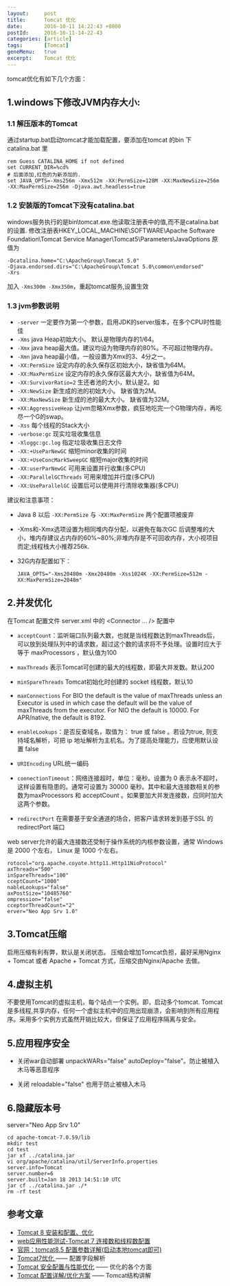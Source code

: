 ```yaml
---
layout:     post
title:      Tomcat 优化
date:       2016-10-11 14:22:43 +0800
postId:     2016-10-11-14-22-43
categories: [article]
tags:       [Tomcat]
geneMenu:   true
excerpt:    Tomcat 优化
---
```

tomcat优化有如下几个方面：

## 1.windows下修改JVM内存大小:

### 1.1 解压版本的Tomcat

通过startup.bat启动tomcat才能加载配置，要添加在tomcat 的bin 下catalina.bat 里

```shell
rem Guess CATALINA_HOME if not defined  
set CURRENT_DIR=%cd%   
# 后面添加,红色的为新添加的.  
set JAVA_OPTS=-Xms256m -Xmx512m -XX:PermSize=128M -XX:MaxNewSize=256m -XX:MaxPermSize=256m -Djava.awt.headless=true
```

### 1.2 安装版的Tomcat下没有catalina.bat
windows服务执行的是bin\tomcat.exe.他读取注册表中的值,而不是catalina.bat的设置.
修改注册表HKEY_LOCAL_MACHINE\SOFTWARE\Apache Software Foundation\Tomcat Service Manager\Tomcat5\Parameters\JavaOptions
原值为

```
-Dcatalina.home="C:\ApacheGroup\Tomcat 5.0"
-Djava.endorsed.dirs="C:\ApacheGroup\Tomcat 5.0\common\endorsed"
-Xrs
```
加入 `-Xms300m -Xmx350m`，重起tomcat服务,设置生效

### 1.3 jvm参数说明

* `-server` 一定要作为第一个参数，启用JDK的server版本，在多个CPU时性能佳
* `-Xms` java Heap初始大小。 默认是物理内存的1/64。
* `-Xmx` java heap最大值。建议均设为物理内存的80%。不可超过物理内存。
* `-Xmn` java heap最小值，一般设置为Xmx的3、4分之一。
* `-XX:PermSize` 设定内存的永久保存区初始大小，缺省值为64M。
* `-XX:MaxPermSize` 设定内存的永久保存区最大大小，缺省值为64M。
* `-XX:SurvivorRatio=2` 生还者池的大小，默认是2。如
* `-XX:NewSize` 新生成的池的初始大小。 缺省值为2M。
* `-XX:MaxNewSize` 新生成的池的最大大小。 缺省值为32M。
* `+XX:AggressiveHeap` 让jvm忽略Xmx参数，疯狂地吃完一个G物理内存，再吃尽一个G的swap。
* `-Xss` 每个线程的Stack大小
* `-verbose:gc` 现实垃圾收集信息
* `-Xloggc:gc.log` 指定垃圾收集日志文件
* `-XX:+UseParNewGC` 缩短minor收集的时间
* `-XX:+UseConcMarkSweepGC` 缩短major收集的时间
* `-XX:userParNewGC` 可用来设置并行收集(多CPU)
* `-XX:ParallelGCThreads` 可用来增加并行度(多CPU)
* `-XX:UseParallelGC` 设置后可以使用并行清除收集器(多CPU)




建议和注意事项：

* Java 8 以后 `-XX:PermSize` 与 `-XX:MaxPermSize` 两个配置项被废弃
* -Xms和-Xmx选项设置为相同堆内存分配，以避免在每次GC 后调整堆的大小，堆内存建议占内存的60%~80%;非堆内存是不可回收内存，大小视项目而定;线程栈大小推荐256k.
* 32G内存配置如下：

    ```
    JAVA_OPTS="-Xms20480m -Xmx20480m -Xss1024K -XX:PermSize=512m -XX:MaxPermSize=2048m"
    ```

## 2.并发优化
在Tomcat 配置文件 server.xml 中的 <Connector ... /> 配置中
* `acceptCount`：监听端口队列最大数，也就是当线程数达到maxThreads后，可以放到处理队列中的请求数，超过这个数的请求将不予处理。设置时应大于等于 maxProcessors ，默认值为100
* `maxThreads`  表示Tomcat可创建的最大的线程数，即最大并发数。默认200
* `minSpareThreads`    Tomcat初始化时创建的 socket 线程数，默认10
* `maxConnections` For BIO the default is the value of maxThreads unless an Executor is used in which case the default will be the value of maxThreads from the executor. For NIO the default is 10000. For APR/native, the default is 8192.


* `enableLookups`：是否反查域名，取值为： true 或 false 。若设为true, 则支持域名解析，可把 ip 地址解析为主机名。为了提高处理能力，应使用默认设置 false
* `URIEncoding`    URL统一编码
* `connectionTimeout`：网络连接超时，单位：毫秒。设置为 0 表示永不超时，这样设置有隐患的。通常可设置为 30000 毫秒。其中和最大连接数相关的参数为maxProcessors 和 acceptCount 。如果要加大并发连接数，应同时加大这两个参数。
* `redirectPort`        在需要基于安全通道的场合，把客户请求转发到基于SSL 的 redirectPort 端口


web server允许的最大连接数还受制于操作系统的内核参数设置，通常 Windows 是 2000 个左右， Linux 是 1000 个左右。


```
rotocol="org.apache.coyote.http11.Http11NioProtocol"
axThreads="500" 
inSpareThreads="100"
cceptCount="1000"
nableLookups="false"
axPostSize="10485760"
ompression="false"
cceptorThreadCount="2"
erver="Neo App Srv 1.0"
```

## 3.Tomcat压缩
启用压缩有利有弊，默认是关闭状态。
压缩会增加Tomcat负担，最好采用Nginx + Tomcat 或者 Apache + Tomcat 方式，压缩交由Nginx/Apache 去做。

## 4.虚拟主机
不要使用Tomcat的虚拟主机，每个站点一个实例。即，启动多个tomcat.
Tomcat 是多线程,共享内存，任何一个虚拟主机中的应用出现崩溃，会影响到所有应用程序。采用多个实例方式虽然开销比较大，但保证了应用程序隔离与安全。


## 5.应用程序安全

* 关闭war自动部署 unpackWARs="false" autoDeploy="false"。防止被植入木马等恶意程序

* 关闭 reloadable="false" 也用于防止被植入木马

## 6.隐藏版本号

server="Neo App Srv 1.0"

```shell
cd apache-tomcat-7.0.59/lib
mkdir test
cd test
jar xf ../catalina.jar
vi org/apache/catalina/util/ServerInfo.properties
server.info=Tomcat
server.number=6
server.built=Jan 18 2013 14:51:10 UTC
jar cf ../catalina.jar ./*
rm -rf test
```

## 参考文章

* [Tomcat 8 安装和配置、优化](https://github.com/judasn/Linux-Tutorial/blob/master/Tomcat-Install-And-Settings.md)
* [web应用性能测试-Tomcat 7 连接数和线程数配置](http://www.cnblogs.com/tyb1222/p/4583983.html)
* [官网：tomcat8.5 配置参数详解(启动本地tomcat即可)](http://127.0.0.1:8080/docs/config/http.html)
* [Tomcat7优化 ](http://blog.csdn.net/funchs/article/details/50978576) —— 配置字段解析
* [Tomcat 安全配置与性能优化](https://netkiller.github.io/journal/tomcat.html) —— 优化的各个方面
* [Tomcat 配置详解/优化方案](http://www.jianshu.com/p/637d462262ec) —— Tomcat结构讲解
